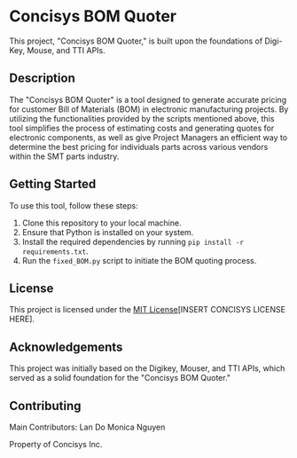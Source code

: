 # Concisys BOM Quoter

This project, "Concisys BOM Quoter," is built upon the foundations of Digi-Key, Mouse, and TTI APIs.

## Description

The "Concisys BOM Quoter" is a tool designed to generate accurate pricing for customer Bill of Materials (BOM) in electronic manufacturing projects. By utilizing the functionalities provided by the scripts mentioned above, this tool simplifies the process of estimating costs and generating quotes for electronic components, as well as give Project Managers an efficient way to determine the best pricing for individuals parts across various vendors within the SMT parts industry.

## Getting Started

To use this tool, follow these steps:

1. Clone this repository to your local machine.
2. Ensure that Python is installed on your system.
3. Install the required dependencies by running `pip install -r requirements.txt`.
4. Run the `fixed_BOM.py` script to initiate the BOM quoting process.

## License

This project is licensed under the [MIT License](LICENSE)[INSERT CONCISYS LICENSE HERE].

## Acknowledgements

This project was initially based on the Digikey, Mouser, and TTI APIs, which served as a solid foundation for the "Concisys BOM Quoter."

## Contributing
Main Contributors:
Lan Do
Monica Nguyen

Property of Concisys Inc.

